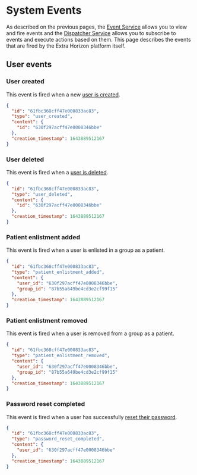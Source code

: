 # System Events

As described on the previous pages, the [Event Service](./) allows you to view and fire events and the [Dispatcher Service](../dispatchers-service.md) allows you to subscribe to events and execute actions based on them. This page describes the events that are fired by the Extra Horizon platform itself.

## User events

### User created

This event is fired when a new [user is created](../../access-management/user-service/users.md#create-a-new-user).

```json
{
  "id": "61fbc368cff47e000833ac83",
  "type": "user_created",
  "content": {
    "id": "630f297acff47e0008346bbe"
  },
  "creation_timestamp": 1643889512167
}
```

### User deleted

This event is fired when a [user is deleted](../../access-management/user-service/users.md#removing-a-user).

```json
{
  "id": "61fbc368cff47e000833ac83",
  "type": "user_deleted",
  "content": {
    "id": "630f297acff47e0008346bbe"
  },
  "creation_timestamp": 1643889512167
}
```

### Patient enlistment added

This event is fired when a user is enlisted in a group as a patient.

```json
{
  "id": "61fbc368cff47e000833ac83",
  "type": "patient_enlistment_added",
  "content": {
    "user_id": "630f297acff47e0008346bbe",
    "group_id": "87b55a649be4cd3e2cf99f15"
  },
  "creation_timestamp": 1643889512167
}
```

### Patient enlistment removed

This event is fired when a user is removed from a group as a patient.

```json
{
  "id": "61fbc368cff47e000833ac83",
  "type": "patient_enlistment_removed",
  "content": {
    "user_id": "630f297acff47e0008346bbe",
    "group_id": "87b55a649be4cd3e2cf99f15"
  },
  "creation_timestamp": 1643889512167
}
```

### Password reset completed

This event is fired when a user has successfully [reset their password](../../access-management/user-service/users.md#resetting-a-password).

```json
{
  "id": "61fbc368cff47e000833ac83",
  "type": "password_reset_completed",
  "content": {
    "user_id": "630f297acff47e0008346bbe"
  },
  "creation_timestamp": 1643889512167
}
```
